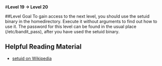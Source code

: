 #**Level 19 → Level 20**

##Level Goal
To gain access to the next level, you should use the setuid binary in the homedirectory. Execute it without arguments to find out how to use it. The password for this level can be found in the usual place (/etc/bandit_pass), after you have used the setuid binary.

## Helpful Reading Material
* [setuid on Wikipedia](https://en.wikipedia.org/wiki/Setuid)

